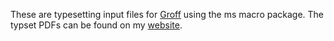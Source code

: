 These are typesetting input files for [Groff](https://www.gnu.org/software/groff/) using the ms macro package.
The typset PDFs can be found on my [website](https://newer.systems).

